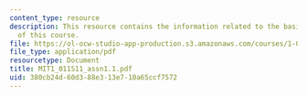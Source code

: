 ```yaml
---
content_type: resource
description: This resource contains the information related to the basic concepts
  of this course.
file: https://ol-ocw-studio-app-production.s3.amazonaws.com/courses/1-011-project-evaluation-spring-2011/380cb24d60d388e313e710a65ccf7572_MIT1_011S11_assn1.1.pdf
file_type: application/pdf
resourcetype: Document
title: MIT1_011S11_assn1.1.pdf
uid: 380cb24d-60d3-88e3-13e7-10a65ccf7572
---
```


